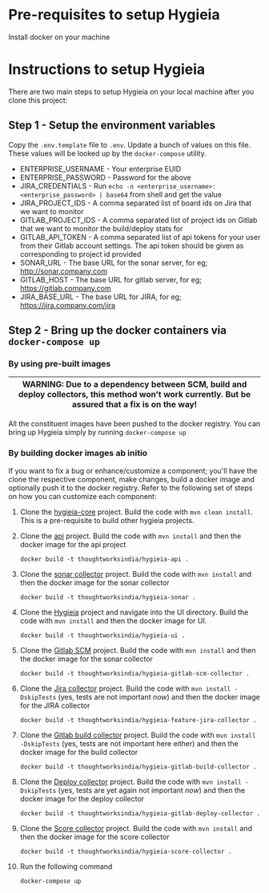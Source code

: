 # Pre-requisites to setup Hygieia

Install docker on your machine

# Instructions to setup Hygieia

There are two main steps to setup Hygieia on your local machine after you clone this project:

## Step 1 - Setup the environment variables

Copy the `.env.template` file to `.env`. Update a bunch of values on this file. These values will be looked up by the `docker-compose` utility.
  * ENTERPRISE_USERNAME - Your enterprise EUID
  * ENTERPRISE_PASSWORD - Password for the above
  * JIRA_CREDENTIALS - Run `echo -n <enterprise_username>:<enterprise_password> | base64` from shell and get the value
  * JIRA_PROJECT_IDS - A comma separated list of board ids on Jira that we want to monitor
  * GITLAB_PROJECT_IDS - A comma separated list of project ids on Gitlab that we want to monitor the build/deploy stats for
  * GITLAB_API_TOKEN - A comma separated list of api tokens for your user from their Gitlab account settings.
                       The api token should be given as corresponding to project id provided                        
  * SONAR_URL - The base URL for the sonar server, for eg; http://sonar.company.com
  * GITLAB_HOST - The base URL for gitlab server, for eg; https://gitlab.company.com
  * JIRA_BASE_URL - The base URL for JIRA, for eg; https://jira.company.com/jira

## Step 2 - Bring up the docker containers via `docker-compose up`

### By using pre-built images

| WARNING: Due to a dependency between SCM, build and deploy collectors, this method won't work currently. But be assured that a fix is on the way! |
| --- |

All the constituent images have been pushed to the docker registry. You can bring up Hygieia simply by running `docker-compose up`


### By building docker images ab initio

If you want to fix a bug or enhance/customize a component; you'll have the clone the respective component, make changes, build a docker image and optionally push it to the docker registry. Refer to the following set of steps on how you can customize each component:

1. Clone the [hygieia-core](https://github.com/Hygieia/hygieia-core) project. Build the code with `mvn clean install`. This is a pre-requisite to build other hygieia projects.

2. Clone the [api](https://github.com/Hygieia/api) project. Build the code with `mvn install` and then the docker image for the api project

    `docker build -t thoughtworksindia/hygieia-api .`

3. Clone the [sonar collector](https://github.com/Hygieia/hygieia-codequality-sonar-collector) project. Build the code with `mvn install` and then the docker image for the sonar collector

    `docker build -t thoughtworksindia/hygieia-sonar .`

4. Clone the [Hygieia](https://github.com/Hygieia/Hygieia) project and navigate into the UI directory. Build the code with `mvn install` and then the docker image for UI.

   `docker build -t thoughtworksindia/hygieia-ui .`

5. Clone the [Gitlab SCM](https://github.com/kumarsi/hygieia-scm-gitlab-collector) project. Build the code with `mvn install` and then the docker image for the sonar collector

    `docker build -t thoughtworksindia/hygieia-gitlab-scm-collector .`

6. Clone the [Jira collector](https://github.com/kumarsi/hygieia-feature-jira-collector) project. Build the code with `mvn install -DskipTests` (yes, tests are not important _now_) and then the docker image for the JIRA collector

    `docker build -t thoughtworksindia/hygieia-feature-jira-collector .`

7. Clone the [Gitlab build collector](https://github.com/kumarsi/hygieia-build-gitlab-collector) project. Build the code with `mvn install -DskipTests` (yes, tests are not important here either) and then the docker image for the build collector

    `docker build -t thoughtworksindia/hygieia-gitlab-build-collector .`

8. Clone the [Deploy collector](https://github.com/kumarsi/hygieia-deploy-gitlab-collector) project. Build the code with `mvn install -DskipTests` (yes, tests are yet again not important _now_) and then the docker image for the deploy collector

    `docker build -t thoughtworksindia/hygieia-gitlab-deploy-collector .`

9.  Clone the [Score collector](https://github.com/Hygieia/hygieia-misc-score-collector) project. Build the code with `mvn install` and then the docker image for the score collector

    `docker build -t thoughtworksindia/hygieia-score-collector .`

10. Run the following command

    `docker-compose up`
    
